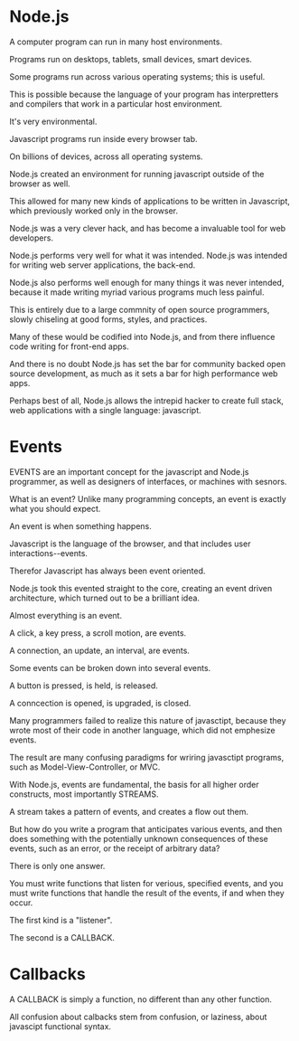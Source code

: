 # Node.js

A computer program can run in many host environments.

Programs run on desktops, tablets, small devices, smart devices.

Some programs run across various operating systems; this is useful.

This is possible because the language of your program has interpretters and compilers that work in a particular host environment.

It's very environmental.

Javascript programs run inside every browser tab.

On billions of devices, across all operating systems.

Node.js created an environment for running javascript outside of the browser as well.

This allowed for many new kinds of applications to be written in Javascript, which previously worked only in the browser.

Node.js was a very clever hack, and has become a invaluable tool for web developers.

Node.js performs very well for what it was intended.  Node.js was intended for writing web server applications, the back-end.

Node.js also performs well enough for many things it was never intended, because it made writing myriad various programs much less painful.

This is entirely due to a large commnity of open source programmers, slowly chiseling at good forms, styles, and practices.

Many of these would be codified into Node.js, and from there influence code writing for front-end apps.  

And there is no doubt Node.js has set the bar for community backed open source development, as much as it sets a bar for high performance web apps.

Perhaps best of all, Node.js allows the intrepid hacker to create full stack, web applications with a single language:  javascript.

# Events

EVENTS are an important concept for the javascript and Node.js programmer, as well as designers of interfaces, or machines with sesnors.

What is an event?  Unlike many programming concepts, an event is exactly what you should expect.

An event is when something happens.  

Javascript is the language of the browser, and that includes user interactions--events.

Therefor Javascript has always been event oriented.

Node.js took this evented straight to the core, creating an event driven architecture, which turned out to be a brilliant idea.

Almost everything is an event.

A click, a key press, a scroll motion, are events.

A connection, an update, an interval, are events.

Some events can be broken down into several events.

A button is pressed, is held, is released.

A conncection is opened, is upgraded, is closed.

Many programmers failed to realize this nature of javasctipt, because they wrote most of their code in another language, which did not emphesize events.

The result are many confusing paradigms for wriring javasctipt programs, such as Model-View-Controller, or MVC.

With Node.js, events are fundamental, the basis for all higher order constructs, most importantly STREAMS.

A stream takes a pattern of events, and creates a flow out them.

But how do you write a program that anticipates various events, and then does something with the potentially unknown consequences of these events, such as an error, or the receipt of arbitrary data?

There is only one answer.

You must write functions that listen for verious, specified events, and you must write functions that handle the result of the events, if and when they occur.

The first kind is a "listener".

The second is a CALLBACK.

# Callbacks

A CALLBACK is simply a function, no different than any other function.  

All confusion about calbacks stem from confusion, or laziness, about javascipt functional syntax.









